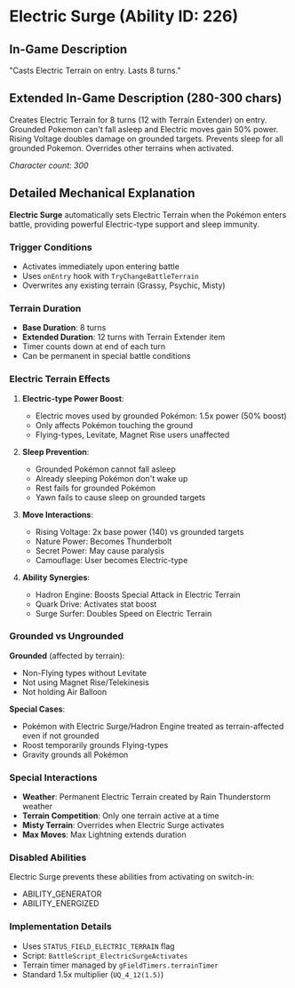 # Electric Surge (Ability ID: 226)

## In-Game Description
"Casts Electric Terrain on entry. Lasts 8 turns."

## Extended In-Game Description (280-300 chars)
Creates Electric Terrain for 8 turns (12 with Terrain Extender) on entry. Grounded Pokemon can't fall asleep and Electric moves gain 50% power. Rising Voltage doubles damage on grounded targets. Prevents sleep for all grounded Pokemon. Overrides other terrains when activated.

*Character count: 300*

## Detailed Mechanical Explanation
**Electric Surge** automatically sets Electric Terrain when the Pokémon enters battle, providing powerful Electric-type support and sleep immunity.

### Trigger Conditions
- Activates immediately upon entering battle
- Uses `onEntry` hook with `TryChangeBattleTerrain`
- Overwrites any existing terrain (Grassy, Psychic, Misty)

### Terrain Duration
- **Base Duration**: 8 turns
- **Extended Duration**: 12 turns with Terrain Extender item
- Timer counts down at end of each turn
- Can be permanent in special battle conditions

### Electric Terrain Effects
1. **Electric-type Power Boost**:
   - Electric moves used by grounded Pokémon: 1.5x power (50% boost)
   - Only affects Pokémon touching the ground
   - Flying-types, Levitate, Magnet Rise users unaffected

2. **Sleep Prevention**:
   - Grounded Pokémon cannot fall asleep
   - Already sleeping Pokémon don't wake up
   - Rest fails for grounded Pokémon
   - Yawn fails to cause sleep on grounded targets

3. **Move Interactions**:
   - Rising Voltage: 2x base power (140) vs grounded targets
   - Nature Power: Becomes Thunderbolt
   - Secret Power: May cause paralysis
   - Camouflage: User becomes Electric-type

4. **Ability Synergies**:
   - Hadron Engine: Boosts Special Attack in Electric Terrain
   - Quark Drive: Activates stat boost
   - Surge Surfer: Doubles Speed on Electric Terrain

### Grounded vs Ungrounded
**Grounded** (affected by terrain):
- Non-Flying types without Levitate
- Not using Magnet Rise/Telekinesis
- Not holding Air Balloon

**Special Cases**:
- Pokémon with Electric Surge/Hadron Engine treated as terrain-affected even if not grounded
- Roost temporarily grounds Flying-types
- Gravity grounds all Pokémon

### Special Interactions
- **Weather**: Permanent Electric Terrain created by Rain Thunderstorm weather
- **Terrain Competition**: Only one terrain active at a time
- **Misty Terrain**: Overrides when Electric Surge activates
- **Max Moves**: Max Lightning extends duration

### Disabled Abilities
Electric Surge prevents these abilities from activating on switch-in:
- ABILITY_GENERATOR
- ABILITY_ENERGIZED

### Implementation Details
- Uses `STATUS_FIELD_ELECTRIC_TERRAIN` flag
- Script: `BattleScript_ElectricSurgeActivates`
- Terrain timer managed by `gFieldTimers.terrainTimer`
- Standard 1.5x multiplier (`UQ_4_12(1.5)`)